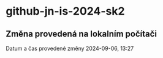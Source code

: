 # github-jn-is-2024-sk2

## Změna provedená na lokalním počítači
Datum a čas provedené změny 2024-09-06, 13:27
